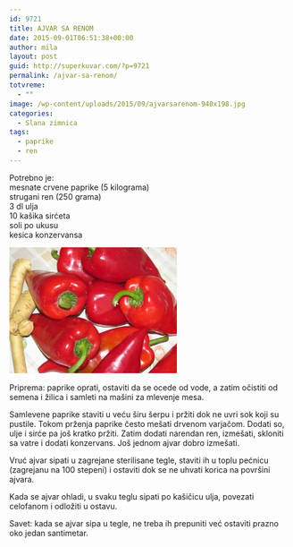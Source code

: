 ```yaml
---
id: 9721
title: AJVAR SA RENOM
date: 2015-09-01T06:51:38+00:00
author: mila
layout: post
guid: http://superkuvar.com/?p=9721
permalink: /ajvar-sa-renom/
totvreme:
  - ""
image: /wp-content/uploads/2015/09/ajvarsarenom-940x198.jpg
categories:
  - Slana zimnica
tags:
  - paprike
  - ren
---
```

Potrebno je:  
mesnate crvene paprike (5 kilograma)  
strugani ren (250 grama)  
3 dl ulja  
10 kašika sirćeta  
soli po ukusu  
kesica konzervansa

[<img class="alignnone size-medium wp-image-9722" src="/wp-content/uploads/2015/09/ajvarsarenom-300x225.jpg" alt="ajvarsarenom" width="300" height="225" />](/wp-content/uploads/2015/09/ajvarsarenom-e1441089698713.jpg)

Priprema: paprike oprati, ostaviti da se ocede od vode, a zatim očistiti od semena i žilica i samleti na mašini za mlevenje mesa.

Samlevene paprike staviti u veću širu šerpu i pržiti dok ne uvri sok koji su pustile. Tokom prženja paprike često mešati drvenom varjačom. Dodati so, ulje i sirće pa još kratko pržiti. Zatim dodati narendan ren, izmešati, skloniti sa vatre i dodati konzervans. Još jednom ajvar dobro izmešati.

Vruć ajvar sipati u zagrejane sterilisane tegle, staviti ih u toplu pećnicu (zagrejanu na 100 stepeni) i ostaviti dok se ne uhvati korica na površini ajvara.

Kada se ajvar ohladi, u svaku teglu sipati po kašičicu ulja, povezati celofanom i odložiti u ostavu.

Savet: kada se ajvar sipa u tegle, ne treba ih prepuniti već ostaviti prazno oko jedan santimetar.